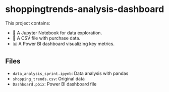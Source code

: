 # shoppingtrends-analysis-dashboard


This project contains:

- 🧠 A Jupyter Notebook for data exploration.
- 📄 A CSV file with purchase data.
- 📊 A Power BI dashboard visualizing key metrics.

## Files

- `data_analysis_sprint.ipynb`: Data analysis with pandas
- `shopping_trends.csv`: Original data
- `Dashboard.pbix`: Power BI dashboard file
